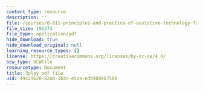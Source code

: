 ```yaml
---
content_type: resource
description: ''
file: /courses/6-811-principles-and-practice-of-assistive-technology-fall-2014/49c2962082a81b3ce5caedb98de6756b_x18bMLW4eO4.pdf
file_size: 195374
file_type: application/pdf
hide_download: true
hide_download_original: null
learning_resource_types: []
license: https://creativecommons.org/licenses/by-nc-sa/4.0/
ocw_type: OCWFile
resourcetype: Document
title: 3play pdf file
uid: 49c29620-82a8-1b3c-e5ca-edb98de6756b
---
```

